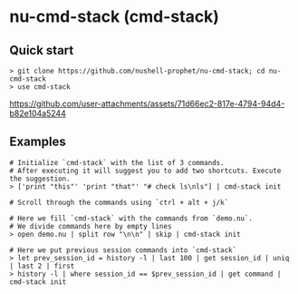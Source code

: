 # nu-cmd-stack (cmd-stack)

## Quick start

```nushel no-run
> git clone https://github.com/nushell-prophet/nu-cmd-stack; cd nu-cmd-stack
> use cmd-stack
```


https://github.com/user-attachments/assets/71d66ec2-817e-4794-94d4-b82e104a5244


## Examples

```nushell no-run
# Initialize `cmd-stack` with the list of 3 commands.
# After executing it will suggest you to add two shortcuts. Execute the suggestion.
> ['print "this"' 'print "that"' "# check ls\nls"] | cmd-stack init

# Scroll through the commands using `ctrl + alt + j/k`
```

```nushell no-run
# Here we fill `cmd-stack` with the commands from `demo.nu`.
# We divide commands here by empty lines
> open demo.nu | split row "\n\n" | skip | cmd-stack init
```

```nushell no-run
# Here we put previous session commands into `cmd-stack`
> let prev_session_id = history -l | last 100 | get session_id | uniq | last 2 | first
> history -l | where session_id == $prev_session_id | get command | cmd-stack init
```
